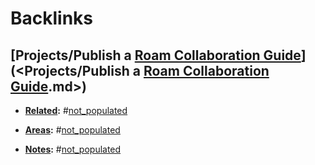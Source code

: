 
# Backlinks
## [Projects/Publish a [Roam Collaboration Guide](<Roam Collaboration Guide.md>)](<Projects/Publish a [Roam Collaboration Guide](<Roam Collaboration Guide.md>).md>)
- **[Related](<Related.md>):** #[not_populated](<not_populated.md>)

- **[Areas](<Areas.md>):** #[not_populated](<not_populated.md>)

- **[Notes](<Notes.md>):** #[not_populated](<not_populated.md>)

